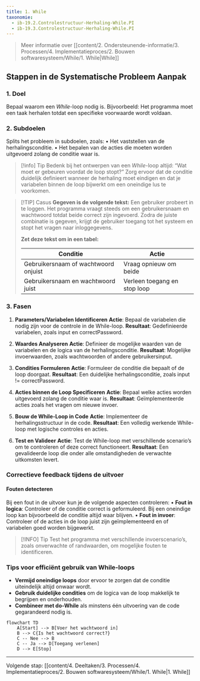 ```yaml
---
title: 1. While
taxonomie:
  - ib-19.2.Controlestructuur-Herhaling-While.PI
  - ib-19.3.Controlestructuur-Herhaling-While.PI
---
```


> Meer informatie over [[content/2. Ondersteunende-informatie/3. Processen/4. Implementatieproces/2. Bouwen softwaresysteem/While/1. While|While]]

## Stappen in de Systematische Probleem Aanpak
### 1. Doel
Bepaal waarom een _While_-loop nodig is. Bijvoorbeeld: Het programma moet een taak herhalen totdat een specifieke voorwaarde wordt voldaan.

### 2. Subdoelen
Splits het probleem in subdoelen, zoals:
	• Het vaststellen van de herhalingsconditie.
	• Het bepalen van de acties die moeten worden uitgevoerd zolang de conditie waar is.

> [!info] Tip
> Bedenk bij het ontwerpen van een _While_-loop altijd: “Wat moet er gebeuren voordat de loop stopt?” Zorg ervoor dat de conditie duidelijk definieert wanneer de herhaling moet eindigen en dat je variabelen binnen de loop bijwerkt om een oneindige lus te voorkomen.

> [!TIP] Casus
> **Gegeven is de volgende tekst:**
> Een gebruiker probeert in te loggen. Het programma vraagt steeds om een gebruikersnaam en wachtwoord totdat beide correct zijn ingevoerd. Zodra de juiste combinatie is gegeven, krijgt de gebruiker toegang tot het systeem en stopt het vragen naar inloggegevens.
> 
> **Zet deze tekst om in een tabel:**
> 
> | Conditie                                    | Actie                   |
> | ------------------------------------------- | ----------------------- |
> | Gebruikersnaam of wachtwoord onjuist                         | Vraag opnieuw om beide |
> | Gebruikersnaam en wachtwoord juist  | Verleen toegang en stop loop        |

### 3. Fasen
1. **Parameters/Variabelen Identificeren**
	**Actie**: Bepaal de variabelen die nodig zijn voor de controle in de While-loop.
	**Resultaat**: Gedefinieerde variabelen, zoals input en correctPassword.

2. **Waardes Analyseren**
	**Actie**: Definieer de mogelijke waarden van de variabelen en de logica van de herhalingsconditie.
	**Resultaat**: Mogelijke invoerwaarden, zoals wachtwoorden of andere gebruikersinput.

1. **Condities Formuleren**
	**Actie**: Formuleer de conditie die bepaalt of de loop doorgaat.
	**Resultaat**: Een duidelijke herhalingsconditie, zoals input != correctPassword.

4. **Acties binnen de Loop Specificeren**
	**Actie**: Bepaal welke acties worden uitgevoerd zolang de conditie waar is.
	**Resultaat**: Geïmplementeerde acties zoals het vragen om nieuwe invoer.

5. **Bouw de While-Loop in Code**
	**Actie**: Implementeer de herhalingsstructuur in de code.
	**Resultaat**: Een volledig werkende While-loop met logische controles en acties.

6. **Test en Valideer**
	**Actie**: Test de While-loop met verschillende scenario’s om te controleren of deze correct functioneert.
	**Resultaat**: Een gevalideerde loop die onder alle omstandigheden de verwachte uitkomsten levert.

### Correctieve feedback tijdens de uitvoer
#### Fouten detecteren
Bij een fout in de uitvoer kun je de volgende aspecten controleren:
	• **Fout in logica**: Controleer of de conditie correct is geformuleerd. Bij een oneindige loop kan bijvoorbeeld de conditie altijd waar blijven.
	• **Fout in invoer**: Controleer of de acties in de loop juist zijn geïmplementeerd en of variabelen goed worden bijgewerkt.

> [!INFO] Tip
> Test het programma met verschillende invoerscenario’s, zoals onverwachte of randwaarden, om mogelijke fouten te identificeren.

### Tips voor efficiënt gebruik van While-loops
- **Vermijd oneindige loops** door ervoor te zorgen dat de conditie uiteindelijk altijd onwaar wordt.
- **Gebruik duidelijke condities** om de logica van de loop makkelijk te begrijpen en onderhouden.
- **Combineer met do-While** als minstens één uitvoering van de code gegarandeerd nodig is.

```mermaid
flowchart TD
    A[Start] --> B[Voer het wachtwoord in]
    B --> C{Is het wachtwoord correct?}
    C -- Nee --> B
    C -- Ja --> D[Toegang verlenen]
    D --> E[Stop]
```
---

Volgende stap: [[content/4. Deeltaken/3. Processen/4. Implementatieproces/2. Bouwen softwaresysteem/While/1. While|1. While]]